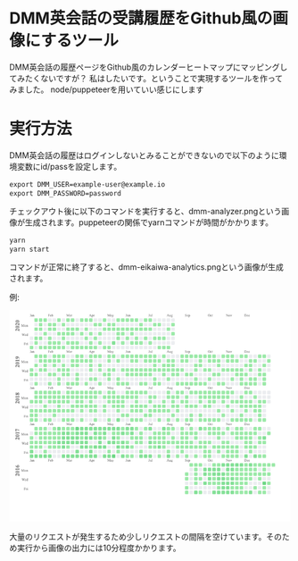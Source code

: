 # DMM英会話の受講履歴をGithub風の画像にするツール

DMM英会話の履歴ページをGithub風のカレンダーヒートマップにマッピングしてみたくないですが？
私はしたいです。ということで実現するツールを作ってみました。
node/puppeteerを用いていい感じにします

# 実行方法

DMM英会話の履歴はログインしないとみることができないので以下のように環境変数にid/passを設定します。

```
export DMM_USER=example-user@example.io
export DMM_PASSWORD=password
```

チェックアウト後に以下のコマンドを実行すると、dmm-analyzer.pngという画像が生成されます。puppeteerの関係でyarnコマンドが時間がかかります。

```
yarn 
yarn start
```

コマンドが正常に終了すると、dmm-eikaiwa-analytics.pngという画像が生成されます。

例:

![example](https://github.com/1984weed/dmm-eikaiwa-analyzer/blob/images/dmm-eikaiwa-analytics.png)

大量のリクエストが発生するため少しリクエストの間隔を空けています。そのため実行から画像の出力には10分程度かかります。